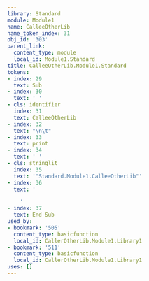 ```yaml
---
library: Standard
module: Module1
name: CalleeOtherLib
name_token_index: 31
obj_id: '303'
parent_link:
  content_type: module
  local_id: Module1.Standard
title: CalleeOtherLib.Module1.Standard
tokens:
- index: 29
  text: Sub
- index: 30
  text: ' '
- cls: identifier
  index: 31
  text: CalleeOtherLib
- index: 32
  text: "\n\t"
- index: 33
  text: print
- index: 34
  text: ' '
- cls: stringlit
  index: 35
  text: '"Standard.Module1.CalleeOtherLib"'
- index: 36
  text: '

    '
- index: 37
  text: End Sub
used_by:
- bookmark: '505'
  content_type: basicfunction
  local_id: CallerOtherLib.Module1.Library1
- bookmark: '511'
  content_type: basicfunction
  local_id: CallerOtherLib.Module1.Library1
uses: []
---
```

